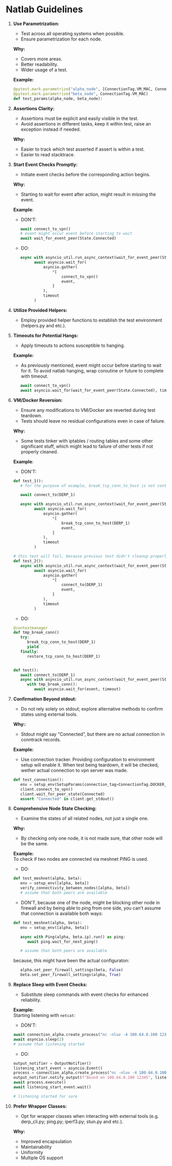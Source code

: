 # Natlab Guidelines

1. **Use Parametrization:**
   - Test across all operating systems when possible.
   - Ensure parametrization for each node.

   **Why:**
   - Covers more areas.
   - Better readability.
   - Wider usage of a test.

   **Example:**

   ```python
   @pytest.mark.parametrize("alpha_node", [ConnectionTag.VM_MAC, ConnectionTag.WINDOWS_VM, ConnectionTag.DOCKER_CONE_CLIENT_1])
   @pytest.mark.parametrize("beta_node", ConnectionTag.VM_MAC)
   def test_params(alpha_node, beta_node):
   ```

2. **Assertions Clarity:**
   - Assertions must be explicit and easily visible in the test.
   - Avoid assertions in different tasks, keep it within test, raise an exception instead if needed.

   **Why:**
   - Easier to track which test asserted if assert is within a test.
   - Easier to read stacktrace.

3. **Start Event Checks Promptly:**
   - Initiate event checks before the corresponding action begins.

   **Why:**
   - Starting to wait for event after action, might result in missing the event.

   **Example**:
   - DON'T:

   ```python
      await connect_to_vpn()
      # event might occur event before starting to wait
      await wait_for_event_peer(State.Connected)
   ```

   - DO:

   ```python
      async with asyncio_util.run_async_context(wait_for_event_peer(State.Connected)) as event:
            await asyncio.wait_for(
                asyncio.gather(
                    *[
                        connect_to_vpn()
                        event,
                    ]
                ),
                timeout
            )
   ```

4. **Utilize Provided Helpers:**
   - Employ provided helper functions to establish the test environment (helpers.py and etc.).

5. **Timeouts for Potential Hangs:**
   - Apply timeouts to actions susceptible to hanging.

   **Example:**
   - As previously mentioned, event might occur before starting to wait for it. To avoid natlab hanging, wrap coroutine or future to complete with timeout.

   ```python
      await connect_to_vpn()
      await asyncio.wait_for(wait_for_event_peer(State.Connected), timeout=5)
   ```

6. **VM/Docker Reversion:**
   - Ensure any modifications to VM/Docker are reverted during test teardown.
   - Tests should leave no residual configurations even in case of failure.

   **Why:**
   - Some tests tinker with iptables / routing tables and some other significant stuff, which might lead to failure of other tests if not properly cleaned.

   **Example**:
   - DON'T:

   ```python
   def test_1():
      # for the purpose of example, break_tcp_conn_to_host is not context manager and doesnt have a proper cleanup

      await connect_to(DERP_1)

      async with asyncio_util.run_async_context(wait_for_event_peer(State.Disconnected)) as event:
            await asyncio.wait_for(
                asyncio.gather(
                    *[
                        break_tcp_conn_to_host(DERP_1)
                        event,
                    ]
                ),
                timeout
            )

   # this test will fail, because previous test didn't cleanup properly
   def test_2():
      async with asyncio_util.run_async_context(wait_for_event_peer(State.Connected)) as event:
            await asyncio.wait_for(
                asyncio.gather(
                    *[
                        connect_to(DERP_1)
                        event,
                    ]
                ),
                timeout
            )
   ```

   - DO:

   ```python
   @contextmanager
   def tmp_break_conn()
      try:
         break_tcp_conn_to_host(DERP_1)
         yield
      finally:
         restore_tcp_conn_to_host(DERP_1)


   def test():
      await connect_to(DERP_1)
      async with asyncio_util.run_async_context(wait_for_event_peer(State.Disconnected)) as event:
         with tmp_break_conn():
            await asyncio.wait_for(event, timeout)
   ```

7. **Confirmation Beyond stdout:**
   - Do not rely solely on stdout; explore alternative methods to confirm states using external tools.

   **Why:**:
   - Stdout might say "Connected", but there are no actual connection in conntrack records.

   **Example:**
   - Use connection tracker. Providing configuration to environment setup will enable it. When test being teardown, it will be checked, wether actual connection to vpn server was made.

   ```python
   def test_connection():
      env = setup_env(SetupParams(connection_tag=ConnectionTag.DOCKER_CONE_CLIENT_1, connection_tracker_config=generate_connection_tracker_config(vpn_1_limits=ConnectionLimits(1, 1))))
      client.connect_to_vpn()
      client.wait_for_peer_state(Connected)
      assert "Connected" in client.get_stdout()
   ```

8. **Comprehensive Node State Checking:**
   - Examine the states of all related nodes, not just a single one.

   **Why:**
   - By checking only one node, it is not made sure, that other node will be the same.

   **Example:**  
   To check if two nodes are connected via meshnet PING is used.
   - DO:

   ```python
   def test_meshnet(alpha, beta):
      env = setup_env([alpha, beta])
      verify_connectivity_between_nodes([alpha, beta])
      # assume that both peers are available
   ```

   - DON'T, because one of the node, might be blocking other node in firewall and by being able to ping from one side, you can't assume that connection is available both ways:

   ```python
   def test_meshnet(alpha, beta):
      env = setup_env([alpha, beta])

      async with Ping(alpha, beta.ip).run() as ping:
         await ping.wait_for_next_ping()

      # assume that both peers are available
   ```

   because, this might have been the actual configuraton:

   ```python
      alpha.set_peer_firewall_settings(beta, False)
      beta.set_peer_firewall_settings(alpha, True)
   ```

9. **Replace Sleep with Event Checks:**
   - Substitute sleep commands with event checks for enhanced reliability.

   **Example:**  
   Starting listening with `netcat`:
   - DON'T:

   ```python
   await connection_alpha.create_process("nc -nluv -4 100.64.0.100 12345")
   await asyncio.sleep(2)
   # assume that listening started
   ```

   - DO:

   ```python
   output_notifier = OutputNotifier()
   listening_start_event = asyncio.Event()
   process = connection_alpha.create_process("nc -nluv -4 100.64.0.100 12345", on_stdout = output_notifier.handle_output())
   output_notifier.notify_output(f"Bound on 100.64.0.100 12345", listening_start_event)
   await process.execute()
   await listening_start_event.wait()

   # listening started for sure
   ```

10. **Prefer Wrapper Classes:**
    - Opt for wrapper classes when interacting with external tools (e.g. derp_cli.py; ping.py; iperf3.py; stun.py and etc.).

    **Why:**
    - Improved encapsulation
    - Maintainability
    - Uniformity
    - Multiple OS support
